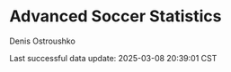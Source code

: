 # Advanced Soccer Statistics
Denis Ostroushko

<!-- gfm -->

Last successful data update: 2025-03-08 20:39:01 CST
